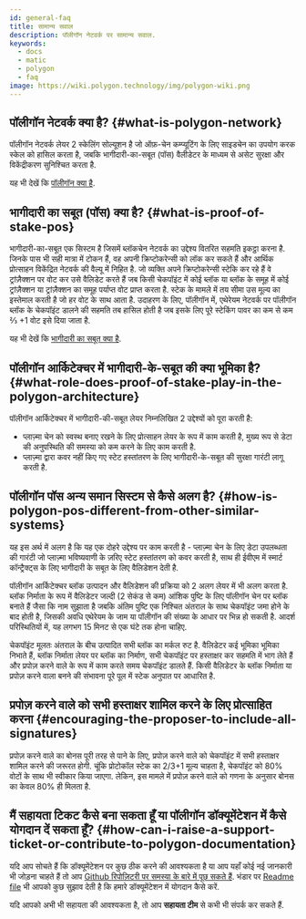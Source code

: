 ```yaml
---
id: general-faq
title: सामान्य सवाल
description: पॉलीगॉन नेटवर्क पर सामान्य सवाल.
keywords:
  - docs
  - matic
  - polygon
  - faq
image: https://wiki.polygon.technology/img/polygon-wiki.png
---
```


## पॉलीगॉन नेटवर्क क्या है? {#what-is-polygon-network}

पॉलीगॉन नेटवर्क लेयर 2 स्केलिंग सोल्यूशन है जो ऑफ़-चेन कम्प्यूटिंग के लिए साइडचेन का उपयोग करक स्केल को हासिल करता है, जबकि भागीदारी-का-सबूत (पॉस) वैलीडेटर के माध्यम से असेट सुरक्षा और विकेंद्रीकरण सुनिश्चित करता है.

यह भी देखें कि [पॉलीगॉन क्या है](/docs/home/polygon-basics/what-is-polygon).

## भागीदारी का सबूत (पॉस) क्या है? {#what-is-proof-of-stake-pos}

भागीदारी-का-सबूत एक सिस्टम है जिसमें ब्लॉकचेन नेटवर्क का उद्देश्य वितरित सहमति इकट्ठा करना है. जिनके पास भी सही मात्रा में टोकन हैं, वह अपनी क्रिप्टोकरेन्सी को लॉक कर सकते हैं और आर्थिक प्रोत्साहन विकेंद्रित नेटवर्क की वैल्यू में निहित है. जो व्यक्ति अपने क्रिप्टोकरेन्सी स्टेकि कर रहे हैं वे ट्रांज़ैक्शन पर वोट कर उसे वैलिडेट करते हैं जब किसी चेकपॉइंट में कोई ब्लॉक या ब्लॉक के समूह में कोई ट्रांज़ैक्शन या ट्रांज़ैक्शन का समूह पर्याप्त वोट प्राप्त करता है. स्टेक के मामले में तय सीमा उस मूल्य का इस्तेमाल करती है जो हर वोट के साथ आता है. उदाहरण के लिए, पॉलीगॉन में, एथेरेयम नेटवर्क पर पॉलीगॉन ब्लॉक के चेकपॉइंट डालने की सहमति तब हासिल होती है जब इसके लिए पूरे स्टेकिंग पावर का कम से कम ⅔ +1 वोट इसे दिया जाता है.

यह भी देखें कि [भागीदारी का सबूत क्या है](/docs/home/polygon-basics/what-is-proof-of-stake).

## पॉलीगॉन आर्किटेक्चर में भागीदारी-के-सबूत की क्या भूमिका है? {#what-role-does-proof-of-stake-play-in-the-polygon-architecture}

पॉलीगॉन आर्किटेक्चर में भागीदारी-की-सबूत लेयर निम्नलिखित 2 उद्देश्यों को पूरा करती है:

* प्लाज़्मा चेन को स्वस्थ बनाए रखने के लिए प्रोत्साहन लेयर के रूप में काम करती है, मुख्य रूप से डेटा की अनुपस्थिति की समस्या को कम करने के लिए काम करती है.
* प्लाज़्मा द्वारा कवर नहीं किए गए स्टेट हस्तांतरण के लिए भागीदारी-के-सबूत की सुरक्षा गारंटी लागू करती है.

## पॉलीगॉन पॉस अन्य समान सिस्टम से कैसे अलग है? {#how-is-polygon-pos-different-from-other-similar-systems}

यह इस अर्थ में अलग है कि यह एक दोहरे उद्देश्य पर काम करती है - प्लाज़्मा चेन के लिए डेटा उपलब्धता की गारंटी जो प्लाज़्मा भविष्यवाणी के ज़रिए स्टेट हस्तांतरण को कवर करती है, साथ ही ईवीएम में स्मार्ट कॉन्ट्रैक्ट्स के लिए भागीदारी के सबूत के लिए वैलिडेशन देती है.

पॉलीगॉन आर्किटेक्चर ब्लॉक उत्पादन और वैलिडेशन की प्रक्रिया को 2 अलग लेयर में भी अलग करता है. ब्लॉक निर्माता के रूप में वैलिडेटर जल्दी (2 सेकंड से कम) आंशिक पुष्टि के लिए पॉलीगॉन चेन पर ब्लॉक बनाते हैं जैसा कि नाम सुझाता है जबकि अंतिम पुष्टि एक निश्चित अंतराल के साथ चेकपॉइंट जमा होने के बाद होती है, जिसकी अवधि एथेरेयम के जाम या पॉलीगॉन की संख्या के आधार पर भिन्न हो सकती है. आदर्श परिस्थितियों में, यह लगभग 15 मिनट से एक घंटे तक होना चाहिए.

चेकपॉइंट मूलतः अंतराल के बीच उत्पादित सभी ब्लॉक का मर्कल रुट है. वैलिडेटर कई भूमिका भूमिका निभाते हैं, ब्लॉक निर्माता लेयर पर ब्लॉक का निर्माण, सभी चेकपॉइंट पर हस्ताक्षर कर सहमति में भाग लेते हैं और प्रपोज़ करने वाले के रूप में काम करते समय चेकपॉइंट डालते हैं. किसी वैलिडेटर के ब्लॉक निर्माता या प्रपोज़ करने वाला बनने की संभावना पूरे पूल में स्टेक अनुपात पर आधारित है.

## प्रपोज़ करने वाले को सभी हस्ताक्षर शामिल करने के लिए प्रोत्साहित करना {#encouraging-the-proposer-to-include-all-signatures}

प्रपोज़ करने वाले का बोनस पूरी तरह से पाने के लिए, प्रपोज़ करने वाले को चेकपॉइंट में सभी हस्ताक्षर शामिल करने की जरूरत होगी. चूंकि प्रोटोकॉल स्टेक का 2/3+1 मूल्य चाहता है, चेकपॉइंट को 80% वोटों के साथ भी स्वीकार किया जाएगा. लेकिन, इस मामले में प्रपोज़ करने वाले को गणना के अनुसार बोनस का केवल 80% ही मिलता है.

## मैं सहायता टिकट कैसे बना सकता हूँ या पॉलीगॉन डॉक्यूमेंटेशन में कैसे योगदान दें सकता हूँ? {#how-can-i-raise-a-support-ticket-or-contribute-to-polygon-documentation}
यदि आप सोचते हैं कि डॉक्यूमेंटेशन पर कुछ ठीक करने की आवश्यकता है या आप यहाँ कोई नई जानकारी भी जोड़ना चाहते हैं तो आप [Github रिपोज़िटरी पर समस्या के बारे में पूछ सकते हैं](https://github.com/maticnetwork/matic.js/issues). भंडार पर [Readme file](https://github.com/maticnetwork/matic-docs/blob/master/README.md) भी आपको कुछ सुझाव देती है कि हमारे डॉक्यूमेंटेशन में योगदान कैसे करें.

यदि आपको अभी भी सहायता की आवश्यकता है, तो आप **सहायता टीम** से कभी भी संपर्क कर सकते हैं.
